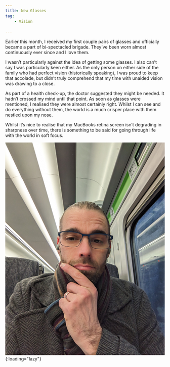 ```yaml
---
title: New Glasses
tag: 
    - Vision

---
```


Earlier this month, I received my first couple pairs of glasses and officially became a part of bi-spectacled brigade. They’ve been worn almost continuously ever since and I love them.

I wasn’t particularly against the idea of getting some glasses. I also can’t say I was particularly keen either. As the only person on either side of the family who had perfect vision (historically speaking), I was proud to keep that accolade, but didn’t truly comprehend that my time with unaided vision was drawing to a close.

As part of a health check-up, the doctor suggested they might be needed. It hadn’t crossed my mind until that point. As soon as glasses were mentioned, I realised they were almost certainly right. Whilst I can see and do everything without them, the world is a much crisper place with them nestled upon my nose.

Whilst it’s nice to realise that my MacBooks retina screen isn’t degrading in sharpness over time, there is something to be said for going through life with the world in soft focus.

![New glasses](/assets/images/2022/new-glasses.jpg "New glasses on the train"){:loading="lazy"}
